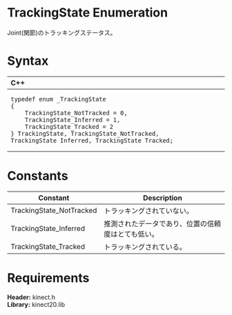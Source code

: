 TrackingState Enumeration  
=========================  

Joint(関節)のトラッキングステータス。 <span id="syntaxSection"></span>

Syntax  
======  

<table>
<colgroup>
<col width="100%" />
</colgroup>
<thead>
<tr class="header">
<th align="left">C++</th>
</tr>
</thead>
<tbody>
<tr class="odd">
<td align="left"><pre><code>typedef enum _TrackingState  
{  
    TrackingState_NotTracked = 0,  
    TrackingState_Inferred = 1,  
    TrackingState_Tracked = 2  
} TrackingState, TrackingState_NotTracked, TrackingState_Inferred, TrackingState_Tracked;</code></pre></td>
</tr>
</tbody>
</table>

<span id="ID4E6"></span>

Constants  
=========  

| Constant                  | Description                                                              |
|---------------------------|--------------------------------------------------------------------------|
| TrackingState\_NotTracked | トラッキングされていない。                                                        |
| TrackingState\_Inferred   | 推測されたデータであり、位置の信頼度はとても低い。                                    |
| TrackingState\_Tracked    | トラッキングされている。             |

<span id="requirements"></span>

Requirements  
============  

**Header:** kinect.h  
**Library:** kinect20.lib  



<!--Please do not edit the data in the comment block below.-->
<!--
TOCTitle : TrackingState Enumeration
RLTitle : TrackingState Enumeration
KeywordK : TrackingState enumeration
HelpPriority : 2
KeywordF : TrackingState
KeywordF : Microsoft.Kinect.kinect.TrackingState
KeywordA : T:Microsoft.Kinect.kinect.TrackingState
AssetID : T:Microsoft.Kinect.kinect.TrackingState
Locale : en-us
CommunityContent : 1
APIType : Managed
APILocation : 
APIName : Microsoft.Kinect.kinect.TrackingState
TargetOS : Windows
TopicType : kbSyntax
DevLang : C++
DocSet : K4Wv2
ProjType : K4Wv2Proj
Technology : Kinect for Windows
Product : Kinect for Windows SDK v2
productversion : 20
-->

